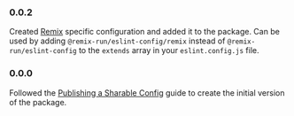 ### 0.0.2

Created [Remix](https://remix.run) specific configuration and added it to the package. Can be used by adding `@remix-run/eslint-config/remix` instead of `@remix-run/eslint-config` to the `extends` array in your `eslint.config.js` file.

### 0.0.0

Followed the [Publishing a Sharable Config](https://eslint.org/docs/latest/extend/shareable-configs#publishing-a-shareable-config) guide to create the initial version of the package.
